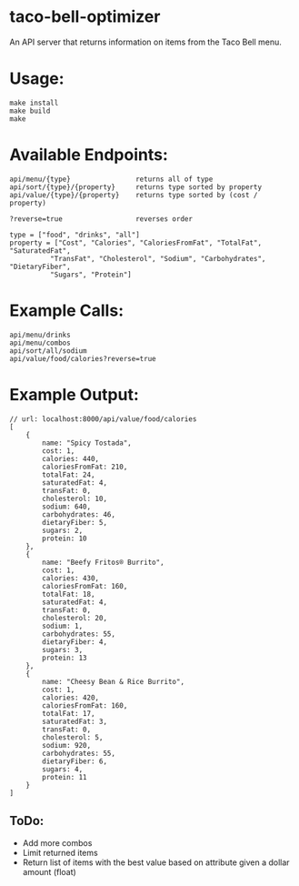 # taco-bell-optimizer
An API server that returns information on items from the Taco Bell menu.

# Usage:
```
make install
make build
make
```

# Available Endpoints:
```
api/menu/{type}                returns all of type
api/sort/{type}/{property}     returns type sorted by property
api/value/{type}/{property}    returns type sorted by (cost / property)
    
?reverse=true                  reverses order
    
type = ["food", "drinks", "all"]
property = ["Cost", "Calories", "CaloriesFromFat", "TotalFat", "SaturatedFat",
          "TransFat", "Cholesterol", "Sodium", "Carbohydrates", "DietaryFiber",
          "Sugars", "Protein"]
```

# Example Calls:
```
api/menu/drinks
api/menu/combos
api/sort/all/sodium
api/value/food/calories?reverse=true
```

# Example Output:
```
// url: localhost:8000/api/value/food/calories
[
    {
        name: "Spicy Tostada",
        cost: 1,
        calories: 440,
        caloriesFromFat: 210,
        totalFat: 24,
        saturatedFat: 4,
        transFat: 0,
        cholesterol: 10,
        sodium: 640,
        carbohydrates: 46,
        dietaryFiber: 5,
        sugars: 2,
        protein: 10
    },
    {
        name: "Beefy Fritos® Burrito",
        cost: 1,
        calories: 430,
        caloriesFromFat: 160,
        totalFat: 18,
        saturatedFat: 4,
        transFat: 0,
        cholesterol: 20,
        sodium: 1,
        carbohydrates: 55,
        dietaryFiber: 4,
        sugars: 3,
        protein: 13
    },
    {
        name: "Cheesy Bean & Rice Burrito",
        cost: 1,
        calories: 420,
        caloriesFromFat: 160,
        totalFat: 17,
        saturatedFat: 3,
        transFat: 0,
        cholesterol: 5,
        sodium: 920,
        carbohydrates: 55,
        dietaryFiber: 6,
        sugars: 4,
        protein: 11
    }
]
```

## ToDo:
* Add more combos
* Limit returned items
* Return list of items with the best value based on attribute given a dollar amount (float)
